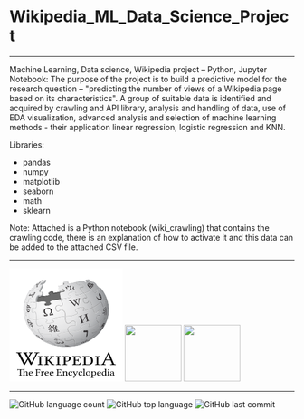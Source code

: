 # Wikipedia_ML_Data_Science_Project
------------------

Machine Learning, Data science, Wikipedia project – Python, Jupyter Notebook:
The purpose of the project is to build a predictive model for the research question – "predicting the number of views of a Wikipedia page based on its characteristics". A group of suitable data is identified and acquired by crawling and API library, analysis and handling of data, use of EDA visualization, advanced analysis and selection of machine learning methods - their application linear regression, logistic regression and KNN.

Libraries:
- pandas
- numpy
- matplotlib
- seaborn
- math
- sklearn

Note: Attached is a Python notebook (wiki_crawling) that contains the crawling code, there is an explanation of how to activate it and this data can be added to the attached CSV file.

------------------
<img src = "WIKI.png" width="200" height="200">
<img src = "https://upload.wikimedia.org/wikipedia/commons/thumb/c/c3/Python-logo-notext.svg/1869px-Python-logo-notext.svg.png" width="100" height="100">
<img src = "https://upload.wikimedia.org/wikipedia/commons/thumb/3/38/Jupyter_logo.svg/1767px-Jupyter_logo.svg.png" width="100" height="100">


------------------

![GitHub language count](https://img.shields.io/github/languages/count/Llevi94/Wikipedia_Views_Prediction)
![GitHub top language](https://img.shields.io/github/languages/top/Llevi94/Wikipedia_Views_Prediction?color=yellow)
![GitHub last commit](https://img.shields.io/github/last-commit/Llevi94/Wikipedia_Views_Prediction?color=red&style=plastic)



